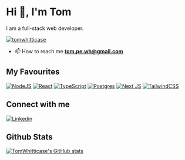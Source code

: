 # Hi 👋, I'm Tom
I am a full-stack web developer.

<p align="left"> <a href="https://github.com/ryo-ma/github-profile-trophy"><img src="https://github-profile-trophy.vercel.app/?username=tomwhitticase" alt="tomwhitticase" /></a> </p>

- 📫 How to reach me **tom.pe.wh@gmail.com**

## My Favourites
 [![NodeJS](https://img.shields.io/badge/node.js-6DA55F?style=for-the-badge&logo=node.js&logoColor=white)](https://nodejs.org/) [![React](https://img.shields.io/badge/react-%2320232a.svg?style=for-the-badge&logo=react&logoColor=%2361DAFB)](https://reactjs.org/) [![TypeScript](https://img.shields.io/badge/typescript-%23007ACC.svg?style=for-the-badge&logo=typescript&logoColor=white)](https://www.typescriptlang.org/) [![Postgres](https://img.shields.io/badge/postgres-%23316192.svg?style=for-the-badge&logo=postgresql&logoColor=white)](https://www.postgresql.org/) [![Next  JS](https://img.shields.io/badge/Next-black?style=for-the-badge&logo=next.js&logoColor=white)](https://nextjs.org/) [![TailwindCSS](https://img.shields.io/badge/tailwindcss-%2338B2AC.svg?style=for-the-badge&logo=tailwind-css&logoColor=white)](https://tailwindcss.com/) 

## Connect with me

[![Linkedin](https://img.shields.io/badge/linkedin-%231E77B5.svg?&style=for-the-badge&logo=linkedin&logoColor=white)](https://linkedin.com/in/tom-whitticase)


## Github Stats

[![TomWhitticase's GitHub stats](https://github-readme-stats.vercel.app/api?username=TomWhitticase&show_icons=true)](https://github.com/TomWhitticase)
